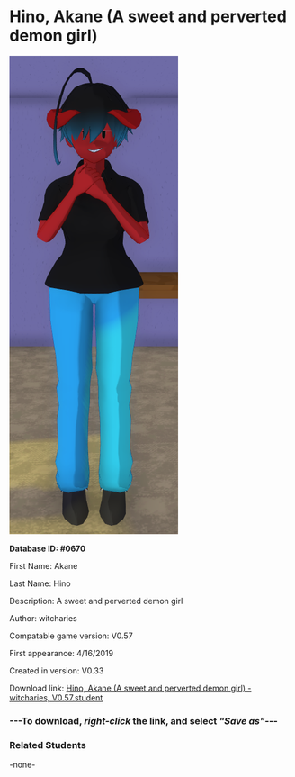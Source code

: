 # Hino, Akane (A sweet and perverted demon girl)

<img src="../../Files/Images/Hino, Akane (A sweet and perverted demon girl).png" title="Hino, Akane (A sweet and perverted demon girl) - witcharies, V0.57">

**Database ID: #0670**

First Name: Akane

Last Name: Hino

Description: A sweet and perverted demon girl

Author: witcharies

Compatable game version: V0.57

First appearance: 4/16/2019

Created in version: V0.33

Download link: <a href="https://raw.githubusercontent.com/Arbiter1223/Daigaku-Gurashi-Custom-Students/master/Files/Student%20Files/Hino%2C%20Akane%20(A%20sweet%20and%20perverted%20demon%20girl)%20-%20witcharies%2C%20V0.57.student">Hino, Akane (A sweet and perverted demon girl) - witcharies, V0.57.student</a>

### ---**To download, _right-click_ the link, and select _"Save as"_**---

### Related Students

-none-
